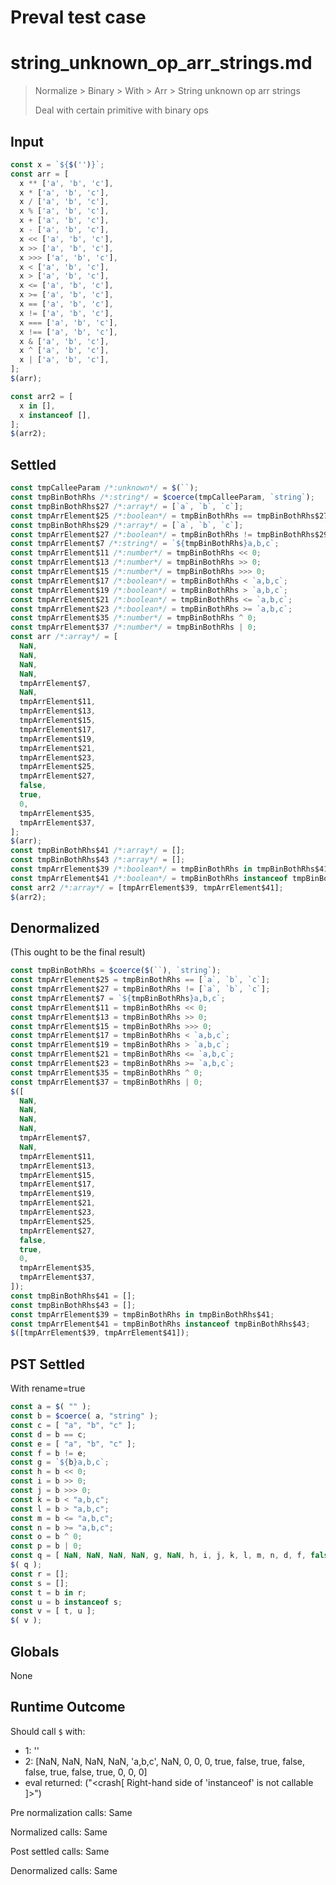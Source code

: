 # Preval test case

# string_unknown_op_arr_strings.md

> Normalize > Binary > With > Arr > String unknown op arr strings
>
> Deal with certain primitive with binary ops

## Input

`````js filename=intro
const x = `${$('')}`;
const arr = [
  x ** ['a', 'b', 'c'],
  x * ['a', 'b', 'c'],
  x / ['a', 'b', 'c'],
  x % ['a', 'b', 'c'],
  x + ['a', 'b', 'c'],
  x - ['a', 'b', 'c'],
  x << ['a', 'b', 'c'],
  x >> ['a', 'b', 'c'],
  x >>> ['a', 'b', 'c'],
  x < ['a', 'b', 'c'],
  x > ['a', 'b', 'c'],
  x <= ['a', 'b', 'c'],
  x >= ['a', 'b', 'c'],
  x == ['a', 'b', 'c'],
  x != ['a', 'b', 'c'],
  x === ['a', 'b', 'c'],
  x !== ['a', 'b', 'c'],
  x & ['a', 'b', 'c'],
  x ^ ['a', 'b', 'c'],
  x | ['a', 'b', 'c'],
];
$(arr);

const arr2 = [
  x in [],
  x instanceof [],
];
$(arr2);
`````


## Settled


`````js filename=intro
const tmpCalleeParam /*:unknown*/ = $(``);
const tmpBinBothRhs /*:string*/ = $coerce(tmpCalleeParam, `string`);
const tmpBinBothRhs$27 /*:array*/ = [`a`, `b`, `c`];
const tmpArrElement$25 /*:boolean*/ = tmpBinBothRhs == tmpBinBothRhs$27;
const tmpBinBothRhs$29 /*:array*/ = [`a`, `b`, `c`];
const tmpArrElement$27 /*:boolean*/ = tmpBinBothRhs != tmpBinBothRhs$29;
const tmpArrElement$7 /*:string*/ = `${tmpBinBothRhs}a,b,c`;
const tmpArrElement$11 /*:number*/ = tmpBinBothRhs << 0;
const tmpArrElement$13 /*:number*/ = tmpBinBothRhs >> 0;
const tmpArrElement$15 /*:number*/ = tmpBinBothRhs >>> 0;
const tmpArrElement$17 /*:boolean*/ = tmpBinBothRhs < `a,b,c`;
const tmpArrElement$19 /*:boolean*/ = tmpBinBothRhs > `a,b,c`;
const tmpArrElement$21 /*:boolean*/ = tmpBinBothRhs <= `a,b,c`;
const tmpArrElement$23 /*:boolean*/ = tmpBinBothRhs >= `a,b,c`;
const tmpArrElement$35 /*:number*/ = tmpBinBothRhs ^ 0;
const tmpArrElement$37 /*:number*/ = tmpBinBothRhs | 0;
const arr /*:array*/ = [
  NaN,
  NaN,
  NaN,
  NaN,
  tmpArrElement$7,
  NaN,
  tmpArrElement$11,
  tmpArrElement$13,
  tmpArrElement$15,
  tmpArrElement$17,
  tmpArrElement$19,
  tmpArrElement$21,
  tmpArrElement$23,
  tmpArrElement$25,
  tmpArrElement$27,
  false,
  true,
  0,
  tmpArrElement$35,
  tmpArrElement$37,
];
$(arr);
const tmpBinBothRhs$41 /*:array*/ = [];
const tmpBinBothRhs$43 /*:array*/ = [];
const tmpArrElement$39 /*:boolean*/ = tmpBinBothRhs in tmpBinBothRhs$41;
const tmpArrElement$41 /*:boolean*/ = tmpBinBothRhs instanceof tmpBinBothRhs$43;
const arr2 /*:array*/ = [tmpArrElement$39, tmpArrElement$41];
$(arr2);
`````


## Denormalized
(This ought to be the final result)

`````js filename=intro
const tmpBinBothRhs = $coerce($(``), `string`);
const tmpArrElement$25 = tmpBinBothRhs == [`a`, `b`, `c`];
const tmpArrElement$27 = tmpBinBothRhs != [`a`, `b`, `c`];
const tmpArrElement$7 = `${tmpBinBothRhs}a,b,c`;
const tmpArrElement$11 = tmpBinBothRhs << 0;
const tmpArrElement$13 = tmpBinBothRhs >> 0;
const tmpArrElement$15 = tmpBinBothRhs >>> 0;
const tmpArrElement$17 = tmpBinBothRhs < `a,b,c`;
const tmpArrElement$19 = tmpBinBothRhs > `a,b,c`;
const tmpArrElement$21 = tmpBinBothRhs <= `a,b,c`;
const tmpArrElement$23 = tmpBinBothRhs >= `a,b,c`;
const tmpArrElement$35 = tmpBinBothRhs ^ 0;
const tmpArrElement$37 = tmpBinBothRhs | 0;
$([
  NaN,
  NaN,
  NaN,
  NaN,
  tmpArrElement$7,
  NaN,
  tmpArrElement$11,
  tmpArrElement$13,
  tmpArrElement$15,
  tmpArrElement$17,
  tmpArrElement$19,
  tmpArrElement$21,
  tmpArrElement$23,
  tmpArrElement$25,
  tmpArrElement$27,
  false,
  true,
  0,
  tmpArrElement$35,
  tmpArrElement$37,
]);
const tmpBinBothRhs$41 = [];
const tmpBinBothRhs$43 = [];
const tmpArrElement$39 = tmpBinBothRhs in tmpBinBothRhs$41;
const tmpArrElement$41 = tmpBinBothRhs instanceof tmpBinBothRhs$43;
$([tmpArrElement$39, tmpArrElement$41]);
`````


## PST Settled
With rename=true

`````js filename=intro
const a = $( "" );
const b = $coerce( a, "string" );
const c = [ "a", "b", "c" ];
const d = b == c;
const e = [ "a", "b", "c" ];
const f = b != e;
const g = `${b}a,b,c`;
const h = b << 0;
const i = b >> 0;
const j = b >>> 0;
const k = b < "a,b,c";
const l = b > "a,b,c";
const m = b <= "a,b,c";
const n = b >= "a,b,c";
const o = b ^ 0;
const p = b | 0;
const q = [ NaN, NaN, NaN, NaN, g, NaN, h, i, j, k, l, m, n, d, f, false, true, 0, o, p ];
$( q );
const r = [];
const s = [];
const t = b in r;
const u = b instanceof s;
const v = [ t, u ];
$( v );
`````


## Globals


None


## Runtime Outcome


Should call `$` with:
 - 1: ''
 - 2: [NaN, NaN, NaN, NaN, 'a,b,c', NaN, 0, 0, 0, true, false, true, false, false, true, false, true, 0, 0, 0]
 - eval returned: ("<crash[ Right-hand side of 'instanceof' is not callable ]>")

Pre normalization calls: Same

Normalized calls: Same

Post settled calls: Same

Denormalized calls: Same
